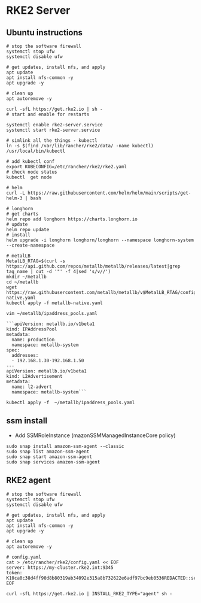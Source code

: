 # RKE2 Server
## Ubuntu instructions

```
# stop the software firewall
systemctl stop ufw
systemctl disable ufw

# get updates, install nfs, and apply
apt update
apt install nfs-common -y
apt upgrade -y

# clean up
apt autoremove -y

curl -sfL https://get.rke2.io | sh -
# start and enable for restarts

systemctl enable rke2-server.service
systemctl start rke2-server.service

# simlink all the things - kubectl
ln -s $(find /var/lib/rancher/rke2/data/ -name kubectl) /usr/local/bin/kubectl

# add kubectl conf
export KUBECONFIG=/etc/rancher/rke2/rke2.yaml
# check node status
kubectl  get node

# helm
curl -L https://raw.githubusercontent.com/helm/helm/main/scripts/get-helm-3 | bash

# longhorn
# get charts
helm repo add longhorn https://charts.longhorn.io
# update
helm repo update
# install
helm upgrade -i longhorn longhorn/longhorn --namespace longhorn-system --create-namespace

# metalLB
MetalLB_RTAG=$(curl -s https://api.github.com/repos/metallb/metallb/releases/latest|grep tag_name | cut -d '"' -f 4|sed 's/v//')
mkdir ~/metallb
cd ~/metallb
wget https://raw.githubusercontent.com/metallb/metallb/v$MetalLB_RTAG/config/manifests/metallb-native.yaml
kubectl apply -f metallb-native.yaml

vim ~/metallb/ipaddress_pools.yaml

```apiVersion: metallb.io/v1beta1
kind: IPAddressPool
metadata:
  name: production
  namespace: metallb-system
spec:
  addresses:
  - 192.168.1.30-192.168.1.50
---
apiVersion: metallb.io/v1beta1
kind: L2Advertisement
metadata:
  name: l2-advert
  namespace: metallb-system```
 
kubectl apply -f  ~/metallb/ipaddress_pools.yaml
```

## ssm install
- Add SSMRoleInstance (mazonSSMManagedInstanceCore policy)
```
sudo snap install amazon-ssm-agent --classic
sudo snap list amazon-ssm-agent
sudo snap start amazon-ssm-agent
sudo snap services amazon-ssm-agent
```

## RKE2 agent
```
# stop the software firewall
systemctl stop ufw
systemctl disable ufw

# get updates, install nfs, and apply
apt update
apt install nfs-common -y
apt upgrade -y

# clean up
apt autoremove -y

# config.yaml
cat > /etc/rancher/rke2/config.yaml << EOF
server: https://my-cluster.rke2.int:9345
token: K10ca0c38d4ff90d8b80319ab34092e315a8b732622e6adf97bc9eb0536REDACTED::server:ec0308000b8a6b595da000efREDACTED
EOF

curl -sfL https://get.rke2.io | INSTALL_RKE2_TYPE="agent" sh -



```